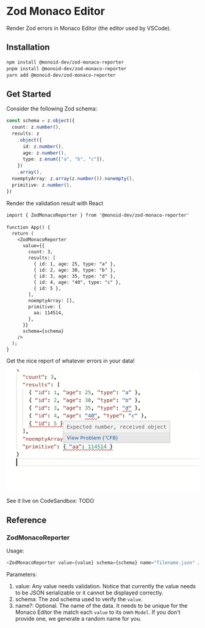 # Zod Monaco Editor

Render Zod errors in Monaco Editor (the editor used by VSCode).

## Installation

```bash
npm install @monoid-dev/zod-monaco-reporter
pnpm install @monoid-dev/zod-monaco-reporter
yarn add @monoid-dev/zod-monaco-reporter
```

## Get Started

Consider the following Zod schema:

```ts
const schema = z.object({
  count: z.number(),
  results: z
    .object({
      id: z.number(),
      age: z.number(),
      type: z.enum(["a", "b", "c"]),
    })
    .array(),
  noemptyArray: z.array(z.number()).nonempty(),
  primitive: z.number(),
})
```

Render the validation result with React

```tsx
import { ZodMonacoReporter } from '@monoid-dev/zod-monaco-reporter'

function App() {
  return (
    <ZodMonacoReporter
      value={{
        count: 3,
        results: [
          { id: 1, age: 25, type: "a" },
          { id: 2, age: 30, type: "b" },
          { id: 3, age: 35, type: "d" },
          { id: 4, age: "40", type: "c" },
          { id: 5 },
        ],
        noemptyArray: [],
        primitive: {
          aa: 114514,
        },
      }}
      schema={schema}
    />
  );
}
```

Get the nice report of whatever errors in your data!

![preview](./docs/preview.jpg)

See it live on CodeSandbox: TODO

## Reference

### ZodMonacoReporter

Usage:

```ts
<ZodMonacoReporter value={value} schema={schema} name="filename.json" />
```

Parameters:

1. value: Any value needs validation. Notice that currently the value needs to be JSON serializable or it cannot be displayed correctly.
2. schema: The zod schema used to verify the `value`.
3. name?: Optional. The name of the data. It needs to be unique for the Monaco Editor the match each `value` to its own `Model`. If you don't provide one, we generate a random name for you.

